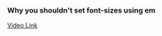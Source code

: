 <h3>Why you shouldn't set font-sizes using em</h3>
<a href="https://youtu.be/pautqDqa54I?si=95I6wNNWQ7nGjZ76">Video Link</a>
